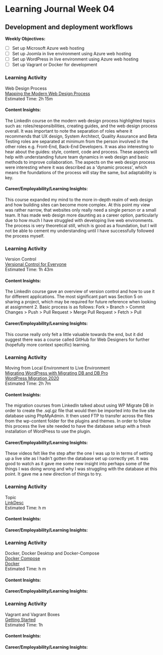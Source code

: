 # Learning Journal Week 04

## Development and deployment workflows

**Weekly Objectives:**

- [ ] Set up Microsoft Azure web hosting
- [ ] Set up Joomla in live environment using Azure web hosting
- [ ] Set up WordPress in live environment using Azure web hosting
- [ ] Set up Vagrant or Docker for development

### Learning Activity

Web Design Process <br>
[Mapping the Modern Web Design Process](https://www.linkedin.com/learning/mapping-the-modern-web-design-process/create-great-informational-user-experiences?autoplay=true&u=2223545) <br>
Estimated Time: 2h 15m

#### Content Insights:

The LinkedIn course on the modern web design process highlighted topics such as: roles/responsibilities, creating
guides, and the web design process overall. It was important to note the separation of roles where it recommends that UX
design, System Architect, Quality Assurance and Beta Testing roles are separated at minimum from the person involved in
the other roles e.g. Front-End, Back-End Developers. It was also interesting to hear about the guides: style, content,
code and process. These aspects will help with understanding future team dynamics in web design and basic methods to
improve collaboration. The aspects on the web design process were interesting where it was described as a
'dynamic process', which means the foundations of the process will stay the same, but adaptability is key.

#### Career/Employability/Learning Insights:

This course expanded my mind to the more in-depth realm of web design and how building sites can become more complex. At
this point my view was rather narrow, that websites only really need a single person or a small team. It has made web
design more daunting as a career option, particularly due to how much I have struggled with developing live web
environments. The process is very theoretical still, which is good as a foundation, but I will not be able to cement my
understanding until I have successfully followed the process myself.

### Learning Activity

Version Control <br>
[Versional Control for Everyone](https://www.linkedin.com/learning/version-control-for-everyone-2/version-control-it-s-not-just-for-programmers?autoplay=true&u=2223545) <br>
Estimated Time: 1h 43m

#### Content Insights:

The LinkedIn course gave an overview of version control and how to use it for different applications. The most
significant part was Section 5 on sharing a project, which may be required for future reference when looking at
assignment 2. Basic process is as follows:
Fork > Branch > Commit Changes > Push > Pull Request > Merge Pull Request > Fetch > Pull

#### Career/Employability/Learning Insights:

This course really only felt a little valuable towards the end, but it did suggest there was a course called GitHub for
Web Designers for further (hopefully more context specific) learning.

### Learning Activity

Moving from Local Environment to Live Environment <br>
[Migrating WordPress with Migrating DB and DB Pro](https://www.linkedin.com/learning/migrating-wordpress-with-wp-migrate-db-and-db-pro/who-this-course-is-for-and-how-it-works?autoSkip=true&autoplay=true&resume=false&u=2223545) <br>
[WordPress Migration 2020](https://www.linkedin.com/learning/wordpress-migration/preparing-for-migration?autoSkip=true&autoplay=true&resume=false&u=2223545) <br>
Estimated Time: 2h 7m

#### Content Insights:

The migration courses from LinkedIn talked about using WP Migrate DB in order to create the .sql.gz file that would then
be imported into the live site database using PhpMyAdmin. It then used FTP to transfer across the files from the
wp-content folder for the plugins and themes. In order to follow this process the live site needed to have the database
setup with a fresh installation of WordPress to use the plugin.

#### Career/Employability/Learning Insights:

These videos felt like the step after the one I was up to in terms of setting up a live site as I hadn't gotten the
database set up correctly yet. It was good to watch as it gave me some new insight into perhaps some of the things I was
doing wrong and why I was struggling with the database at this point. It gave me a new direction of things to try.

### Learning Activity

Topic <br>
[LinkDesc](URL) <br>
Estimated Time: h m

#### Content Insights:

#### Career/Employability/Learning Insights:


### Learning Activity

Docker, Docker Desktop and Docker-Compose <br>
[Docker Compose](https://docs.docker.com/compose/gettingstarted/) <br>
[Docker](https://docs.docker.com/get-started/) <br>
Estimated Time: h m

#### Content Insights:

#### Career/Employability/Learning Insights:

### Learning Activity

Vagrant and Vagrant Boxes <br>
[Getting Started](https://developer.hashicorp.com/vagrant/tutorials/getting-started) <br>
Estimated Time: 1h

#### Content Insights:

#### Career/Employability/Learning Insights:





